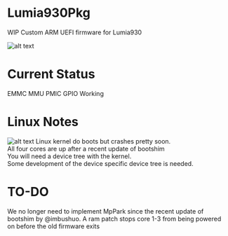 # Lumia930Pkg
WIP Custom ARM UEFI firmware for Lumia930

![alt text](https://blog.rickliu.im/wp-content/uploads/2019/04/IMG_20190308_220745.jpg "Boot manager on Lumia930")

# Current Status
EMMC MMU PMIC GPIO Working

# Linux Notes
![alt text](https://blog.rickliu.im/wp-content/uploads/2019/03/Four_Penguins.jpeg)
Linux kernel do boots but crashes pretty soon.\
All four cores are up after a recent update of bootshim\
You will need a device tree with the kernel.\
Some development of the device specific device tree is needed.

# TO-DO
We no longer need to implement MpPark since the recent update of bootshim by @imbushuo. A ram patch stops core 1-3 from being powered on before the old firmware exits

